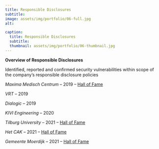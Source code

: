 ```yaml
---
title: Responsible Disclosures
subtitle: 
image: assets/img/portfolio/06-full.jpg
alt: 

caption:
  title: Responsible Disclosures
  subtitle: 
  thumbnail: assets/img/portfolio/06-thumbnail.jpg
---
```


**Overview of Responsible Disclosures**

Identified, reported and confirmed security vulnerabilities within scope of the company’s responsible disclosure policies

*Maxima Medisch Centrum* – 2019 – [Hall of Fame](https://www.mmc.nl/responsible-disclosure-hall-fame/)

*VRT* – 2019

*Dialogic* – 2019

*KIVI Engineering* – 2020

*Tilburg University* – 2021 – [Hall of Fame](https://www.cert.uvt.nl/general/responsibledisclosure)

*Het CAK* – 2021 – [Hall of Fame](https://www.hetcak.nl/zakelijk/kwetsbare-plek-ontdekt/hall-fame/)

*Gemeente Moerdijk* – 2021 – [Hall of Fame](https://www.moerdijk.nl/web/responsible-disclosure/Wall-of-Fame.html)




